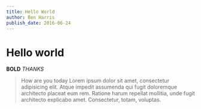 ```yaml
---
title: Hello World
author: Ben Harris
publish_date: 2016-06-24
---
```


# Hello world
__BOLD__
*THANKS*
> How are you today
Lorem ipsum dolor sit amet, consectetur adipisicing elit. Atque impedit assumenda qui fugit doloremque architecto placeat eum rem. Ratione harum repellat mollitia, unde fugit architecto explicabo amet. Consectetur, totam, voluptas.